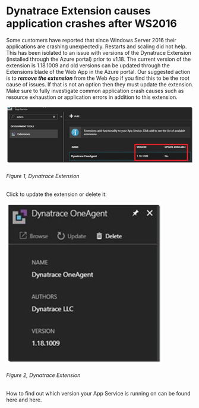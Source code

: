 # Dynatrace Extension causes application crashes after WS2016

Some customers have reported that since Windows Server 2016 their applications are crashing unexpectedly. Restarts and scaling did not help. This has been isolated to an issue with versions of the Dynatrace Extension (installed through the Azure portal) prior to v1.18. The current version of the extension is 1.18.1009 and old versions can be updated through the Extensions blade of the Web App in the Azure portal.
Our suggested action is to ***remove the extension*** from the Web App if you find this to be the root cause of issues. If that is not an option then they must update the extension. Make sure to fully investigate common application crash causes such as resource exhaustion or application errors in addition to this extension.

![Dynatrace Extension][FIGURE1]
###### Figure 1, Dynatrace Extension

Click to update the extension or delete it:

![Dynatrace Extension][FIGURE2]
###### Figure 2, Dynatrace Extension

How to find out which version your App Service is running on can be found here and here.

[FIGURE1]: ../images/2016/waws-0117.png "Figure 1, Create"
[FIGURE2]: ../images/2016/waws-0118.png "Figure 2, Dynatrace Extension"

[LINK1]: https://github.com/Azure/app-service-announcements/issues/63
[LINK2]: https://blogs.msdn.microsoft.com/benjaminperkins/2017/12/07/how-to-check-if-azure-app-service-is-on-2016-what-version-of-iis/
